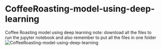 # CoffeeRoasting-model-using-deep-learning
Coffee Roasting model using deep learning
note: download all the files to run the jupyter notebook and also remember to put all the files in one folder
<br>
![CoffeeRoasting-model-using-deep-learning](https://github.com/Tahashayan/CoffeeRoasting-model-using-deep-learning/assets/127018267/70e71c07-0009-4a8e-b5bd-a59e6684fc93)
